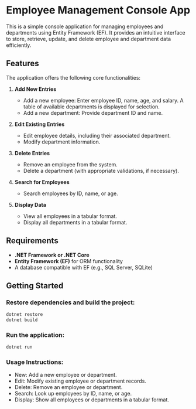 # Employee Management Console App

This is a simple console application for managing employees and departments using Entity Framework (EF). It provides an intuitive interface to store, retrieve, update, and delete employee and department data efficiently.

## Features

The application offers the following core functionalities:

1. **Add New Entries**  
   - Add a new employee: Enter employee ID, name, age, and salary. A table of available departments is displayed for selection.  
   - Add a new department: Provide department ID and name.

2. **Edit Existing Entries**  
   - Edit employee details, including their associated department.  
   - Modify department information.

3. **Delete Entries**  
   - Remove an employee from the system.  
   - Delete a department (with appropriate validations, if necessary).

4. **Search for Employees**  
   - Search employees by ID, name, or age.

5. **Display Data**  
   - View all employees in a tabular format.  
   - Display all departments in a tabular format.

## Requirements

- **.NET Framework or .NET Core**  
- **Entity Framework (EF)** for ORM functionality  
- A database compatible with EF (e.g., SQL Server, SQLite)

## Getting Started

### Restore dependencies and build the project:

```bash
dotnet restore
dotnet build
```
### Run the application:

```bash
dotnet run
```
### Usage Instructions:

 - New: Add a new employee or department.
 - Edit: Modify existing employee or department records.
 - Delete: Remove an employee or department.
 - Search: Look up employees by ID, name, or age.
 - Display: Show all employees or departments in a tabular format.
